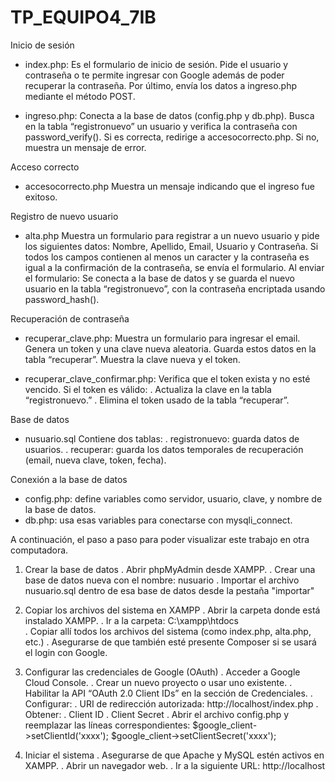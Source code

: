 # TP_EQUIPO4_7IB
Inicio de sesión

- index.php:
Es el formulario de inicio de sesión. Pide el usuario y contraseña o te permite ingresar con Google además de poder recuperar la contraseña. 
Por último, envía los datos a ingreso.php mediante el método POST.

- ingreso.php:
Conecta a la base de datos (config.php y db.php).
Busca en la tabla “registronuevo” un usuario y verifica la contraseña con password_verify().
Si es correcta, redirige a accesocorrecto.php.
Si no, muestra un mensaje de error.

Acceso correcto

- accesocorrecto.php
Muestra un mensaje indicando que el ingreso fue exitoso.

Registro de nuevo usuario 

- alta.php
Muestra un formulario para registrar a un nuevo usuario y pide los siguientes datos:
Nombre, Apellido, Email, Usuario y Contraseña. Si todos los campos contienen al menos un caracter y la contraseña es igual a la confirmación de la contraseña, se envía el formulario.
Al enviar el formulario:
Se conecta a la base de datos y se guarda el nuevo usuario en la tabla “registronuevo”, con la contraseña encriptada usando password_hash().

Recuperación de contraseña

- recuperar_clave.php:
Muestra un formulario para ingresar el email.
Genera un token y una clave nueva aleatoria.
Guarda estos datos en la tabla “recuperar”.
Muestra la clave nueva y el token.

- recuperar_clave_confirmar.php:
Verifica que el token exista y no esté vencido.
Si el token es válido:
  	. Actualiza la clave en la tabla “registronuevo.”
  	. Elimina el token usado de la tabla “recuperar”.

Base de datos 

- nusuario.sql
Contiene dos tablas:
	. registronuevo: guarda datos de usuarios.
  	. recuperar: guarda los datos temporales de recuperación (email, nueva clave, token, fecha).

Conexión a la base de datos

- config.php: define variables como servidor, usuario, clave, y nombre de la base de datos.
- db.php: usa esas variables para conectarse con mysqli_connect.

A continuación, el paso a paso para poder visualizar este trabajo en otra computadora.

1. Crear la base de datos
	. Abrir phpMyAdmin desde XAMPP.
	. Crear una base de datos nueva con el nombre: nusuario
	. Importar el archivo nusuario.sql dentro de esa base de datos desde la pestaña "importar"

2. Copiar los archivos del sistema en XAMPP
	. Abrir la carpeta donde está instalado XAMPP.
	. Ir a la carpeta: C:\xampp\htdocs\
	. Copiar allí todos los archivos del sistema (como index.php, alta.php, etc.)
	. Asegurarse de que también esté presente Composer si se usará el login con Google.
   
3. Configurar las credenciales de Google (OAuth)
	. Acceder a Google Cloud Console.
	. Crear un nuevo proyecto o usar uno existente.
	. Habilitar la API “OAuth 2.0 Client IDs” en la sección de Credenciales.
	. Configurar:
		. URI de redirección autorizada: http://localhost/index.php
   		. Obtener:
			. Client ID
			. Client Secret
	. Abrir el archivo config.php y reemplazar las líneas correspondientes:
		$google_client->setClientId('xxxx');
		$google_client->setClientSecret('xxxx');
4. Iniciar el sistema
	. Asegurarse de que Apache y MySQL estén activos en XAMPP.
	. Abrir un navegador web.
	. Ir a la siguiente URL: http://localhost
